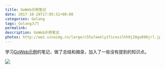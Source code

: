 ```yaml
---
title: GoWeb示例笔记
date: 2017-10-28T17:05:51+08:00
categories: Golang 
tags: Golang入门
permalink:
description: GoWeb示例笔记
photos: http://ww1.sinaimg.cn/large/c55a7aeely1ficnszlhh9j20go098jrl.jpg
---
```

学习[GoWeb示例](http://books.studygolang.com/gowebexamples)的笔记，做了总结和摘录，加入了一些没有提到的知识点。
<!--more-->
![](\image\GoWeb示例.svg)